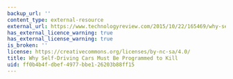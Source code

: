 ```yaml
---
backup_url: ''
content_type: external-resource
external_url: https://www.technologyreview.com/2015/10/22/165469/why-self-driving-cars-must-be-programmed-to-kill/
has_external_licence_warning: true
has_external_license_warning: true
is_broken: ''
license: https://creativecommons.org/licenses/by-nc-sa/4.0/
title: Why Self-Driving Cars Must Be Programmed to Kill
uid: ff0b4b4f-dbef-4977-bbe1-26203b88ff15
---
```

